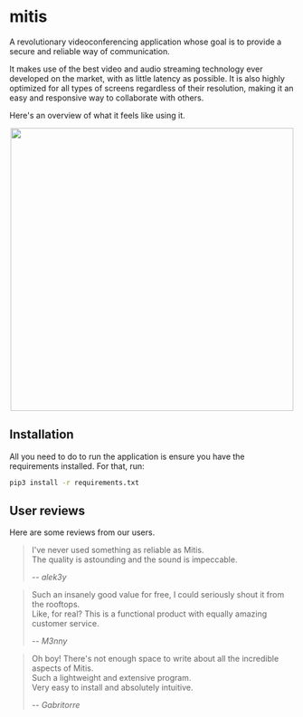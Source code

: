 # mitis

A revolutionary videoconferencing application whose goal is to provide a secure and reliable way of communication.

It makes use of the best video and audio streaming technology ever developed on the market, with as little latency as possible.
It is also highly optimized for all types of screens regardless of their resolution, making it an easy and responsive way to collaborate with others.

Here's an overview of what it feels like using it.

<p align="center">
	<img src="https://i.ibb.co/M5J6Yfg/overview.png" width="500px">
</p>

## Installation

All you need to do to run the application is ensure you have the requirements installed. For that, run:
```bash
pip3 install -r requirements.txt
```

## User reviews

Here are some reviews from our users.

> I've never used something as reliable as Mitis. \
> The quality is astounding and the sound is impeccable.
>
> -- <cite>alek3y</cite>

> Such an insanely good value for free, I could seriously shout it from the rooftops. \
> Like, for real? This is a functional product with equally amazing customer service.
>
> -- <cite>M3nny</cite>

> Oh boy! There's not enough space to write about all the incredible aspects of Mitis. \
> Such a lightweight and extensive program. \
> Very easy to install and absolutely intuitive.
>
> -- <cite>Gabritorre</cite>
